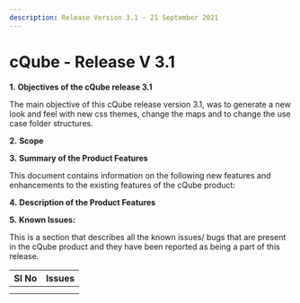 ```yaml
---
description: Release Version 3.1 - 21 September 2021
---
```


# cQube - Release V 3.1

**1.**           **Objectives of the cQube release 3.1**

The main objective of this cQube release version 3.1,  was to generate a new look and feel with new css themes, change the maps and to change the use case folder structures. 

**2.**           **Scope**

**3.**           **Summary of the Product Features** 

This document contains information on the following new features and enhancements to the existing features of the cQube product:

**4.**           **Description of the Product Features**

**5.**           **Known Issues:**

This is a section that describes all the known issues/ bugs that are present in the cQube product and they have been reported as being a part of this release.

| Sl No | Issues |
| :--- | :--- |
|  |  |
|  |  |

